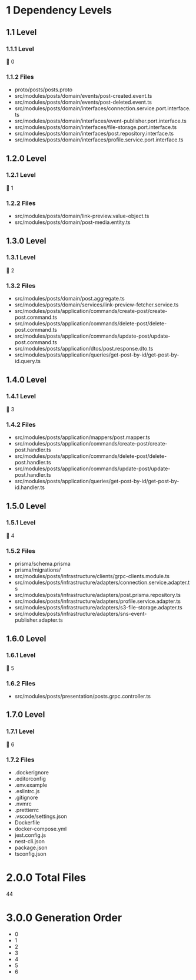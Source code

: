 # 1 Dependency Levels

## 1.1 Level

### 1.1.1 Level

🔹 0

### 1.1.2 Files

- proto/posts/posts.proto
- src/modules/posts/domain/events/post-created.event.ts
- src/modules/posts/domain/events/post-deleted.event.ts
- src/modules/posts/domain/interfaces/connection.service.port.interface.ts
- src/modules/posts/domain/interfaces/event-publisher.port.interface.ts
- src/modules/posts/domain/interfaces/file-storage.port.interface.ts
- src/modules/posts/domain/interfaces/post.repository.interface.ts
- src/modules/posts/domain/interfaces/profile.service.port.interface.ts

## 1.2.0 Level

### 1.2.1 Level

🔹 1

### 1.2.2 Files

- src/modules/posts/domain/link-preview.value-object.ts
- src/modules/posts/domain/post-media.entity.ts

## 1.3.0 Level

### 1.3.1 Level

🔹 2

### 1.3.2 Files

- src/modules/posts/domain/post.aggregate.ts
- src/modules/posts/domain/services/link-preview-fetcher.service.ts
- src/modules/posts/application/commands/create-post/create-post.command.ts
- src/modules/posts/application/commands/delete-post/delete-post.command.ts
- src/modules/posts/application/commands/update-post/update-post.command.ts
- src/modules/posts/application/dtos/post.response.dto.ts
- src/modules/posts/application/queries/get-post-by-id/get-post-by-id.query.ts

## 1.4.0 Level

### 1.4.1 Level

🔹 3

### 1.4.2 Files

- src/modules/posts/application/mappers/post.mapper.ts
- src/modules/posts/application/commands/create-post/create-post.handler.ts
- src/modules/posts/application/commands/delete-post/delete-post.handler.ts
- src/modules/posts/application/commands/update-post/update-post.handler.ts
- src/modules/posts/application/queries/get-post-by-id/get-post-by-id.handler.ts

## 1.5.0 Level

### 1.5.1 Level

🔹 4

### 1.5.2 Files

- prisma/schema.prisma
- prisma/migrations/
- src/modules/posts/infrastructure/clients/grpc-clients.module.ts
- src/modules/posts/infrastructure/adapters/connection.service.adapter.ts
- src/modules/posts/infrastructure/adapters/post.prisma.repository.ts
- src/modules/posts/infrastructure/adapters/profile.service.adapter.ts
- src/modules/posts/infrastructure/adapters/s3-file-storage.adapter.ts
- src/modules/posts/infrastructure/adapters/sns-event-publisher.adapter.ts

## 1.6.0 Level

### 1.6.1 Level

🔹 5

### 1.6.2 Files

- src/modules/posts/presentation/posts.grpc.controller.ts

## 1.7.0 Level

### 1.7.1 Level

🔹 6

### 1.7.2 Files

- .dockerignore
- .editorconfig
- .env.example
- .eslintrc.js
- .gitignore
- .nvmrc
- .prettierrc
- .vscode/settings.json
- Dockerfile
- docker-compose.yml
- jest.config.js
- nest-cli.json
- package.json
- tsconfig.json

# 2.0.0 Total Files

44

# 3.0.0 Generation Order

- 0
- 1
- 2
- 3
- 4
- 5
- 6

